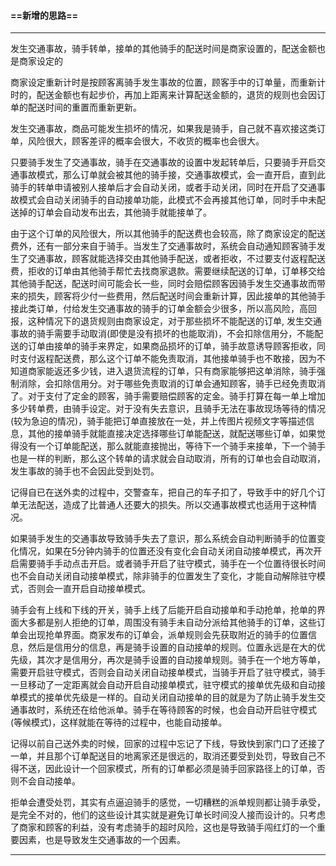 #### ==新增的思路==

----

发生交通事故，骑手转单，接单的其他骑手的配送时间是商家设置的，配送金额也是商家设定的

商家设定重新计时是按顾客离骑手发生事故的位置，顾客手中的订单量，而重新计时的，配送金额也有起步价，再加上距离来计算配送金额的，退货的规则也会因订单的配送时间的重置而重新更新。

发生交通事故，商品可能发生损坏的情况，如果我是骑手，自己就不喜欢接这类订单，风险很大，顾客差评的概率会很大，不收货的概率也会很大。

只要骑手发生了交通事故，骑手在交通事故的设置中发起转单后，只要骑手开启交通事故模式，那么订单就会被其他的骑手接，交通事故模式，会一直开启，直到此骑手的转单申请被别人接单后才会自动关闭，或者手动关闭，同时在开启了交通事故模式会自动关闭骑手的自动接单功能，此模式不会再接其他订单，同时手中未配送掉的订单会自动发布出去，其他骑手就能接单了。

由于这个订单的风险很大，所以其他骑手的配送费也会较高，除了商家设定的配送费外，还有一部分来自于骑手。当发生了交通事故时，系统会自动通知顾客骑手发生了交通事故，顾客就能选择交由其他骑手配送，或者拒收，不过要支付返程配送费，拒收的订单由其他骑手帮忙去找商家退款。需要继续配送的订单，订单移交给其他骑手配送，配送时间可能会长一些，同时会赔偿顾客因骑手发生交通事故而带来的损失，顾客将少付一些费用，然后配送时间会重新计算，因此接单的其他骑手接此类订单，付给发生交通事故的骑手的订单金额会少很多，所以高风险，高回报，这种情况下的退货规则由商家设定，对于那些损坏不能配送的订单, 发生交通事故的骑手需要手动取消(即使是没有损坏的也能取消)，不会扣除信用分，不能配送的订单由接单的骑手来界定，如果商品损坏的订单，骑手故意诱导顾客拒收，同时支付返程配送费，那么这个订单不能免责取消，其他接单骑手也不敢接，因为不知道商家能返还多少钱，进入退货流程的订单，只有商家能够把这单消除，骑手强制消除，会扣除信用分。对于哪些免责取消的订单会通知顾客，骑手已经免责取消了。对于支付了定金的顾客，骑手需要赔偿顾客的定金。骑手打算在每一单上增加多少转单费，由骑手设定。对于没有失去意识，且骑手无法在事故现场等待的情况(较为急迫的情况)，骑手能把订单直接放在一处，并上传图片视频文字等描述信息，其他的接单骑手就能直接决定选择哪些订单能配送，就配送哪些订单，如果觉得没有一个订单能配送，那么就能直接抛出，等待下一个骑手来接单，下一个骑手也是一样的判断，那么这个转单的请求就会自动取消，所有的订单也会自动取消，发生事故的骑手也不会因此受到处罚。

记得自已在送外卖的过程中，交警查车，把自己的车子扣了，导致手中的好几个订单无法配送，造成了比普通人还要大的损失。所以交通事故模式也适用于这种情况。

如果骑手发生的交通事故导致骑手失去了意识，那么系统会自动判断骑手的位置变化情况，如果在5分钟内骑手的位置还没有变化会自动关闭自动接单模式，再次开启需要骑手手动点击开启。或者骑手开启了驻守模式，骑手在一个位置待很长时间也不会自动关闭自动接单模式，除非骑手的位置发生了变化，才能自动解除驻守模式，否则会一直开启自动接单模式。

骑手会有上线和下线的开关，骑手上线了后能开启自动接单和手动抢单，抢单的界面大多都是别人拒绝的订单，周围没有骑手未自动分派给其他骑手的订单，这些订单会出现抢单界面。商家发布的订单会，派单规则会先获取附近的骑手的位置信息，然后是信用分的信息，再是骑手设置的自动接单的规则。位置永远是在大的优先级，其次才是信用分，再次是骑手设置的自动接单规则。骑手在一个地方等单，需要开启驻守模式，否则会自动关闭自动接单模式，当骑手开启了驻守模式，骑手一旦移动了一定距离就会自动开启自动接单模式，驻守模式的接单优先级和自动接单模式的接单优先级是一样的。自动关闭自动接单的目的就是为了防止骑手发生交通事故时，系统还在给他派单。骑手在等待顾客的时候，也会自动开启驻守模式(等候模式)，这样就能在等待的过程中，也能自动接单。

记得以前自己送外卖的时候，回家的过程中忘记了下线，导致快到家门口了还接了一单，并且那个订单配送目的地离家还是很远的，取消还要受到处罚，导致自己不得不送，因此设计一个回家模式，所有的订单都必须是骑手回家路径上的订单，否则不会自动接单。

拒单会遭受处罚，其实有点逼迫骑手的感觉，一切糟糕的派单规则都让骑手承受，是完全不对的，他们的这些设计其实就是避免订单长时间没人接而设计的。只考虑了商家和顾客的利益，没有考虑骑手的超时风险，这也是导致骑手闯红灯的一个重要因素，也是导致发生交通事故的一个因素。

----



